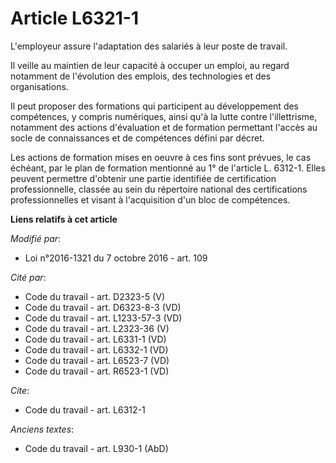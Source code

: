 # Article L6321-1

L'employeur assure l'adaptation des salariés à leur poste de travail. 

Il veille au maintien de leur capacité à occuper un emploi, au regard notamment de l'évolution des emplois, des technologies
et des organisations. 

Il peut proposer des formations qui participent au développement des compétences, y compris numériques, ainsi qu'à la lutte
contre l'illettrisme, notamment des actions d'évaluation et de formation permettant l'accès au socle de connaissances et de
compétences défini par décret. 

Les actions de formation mises en oeuvre à ces fins sont prévues, le cas échéant, par le plan de formation mentionné au 1° de
l'article L. 6312-1. Elles peuvent permettre d'obtenir une partie identifiée de certification professionnelle, classée au
sein du répertoire national des certifications professionnelles et visant à l'acquisition d'un bloc de compétences.

**Liens relatifs à cet article**

_Modifié par_:

  - Loi n°2016-1321 du 7 octobre 2016 - art. 109

_Cité par_:

  - Code du travail - art. D2323-5 (V)
  - Code du travail - art. D6323-8-3 (VD)
  - Code du travail - art. L1233-57-3 (VD)
  - Code du travail - art. L2323-36 (V)
  - Code du travail - art. L6331-1 (VD)
  - Code du travail - art. L6332-1 (VD)
  - Code du travail - art. L6523-7 (VD)
  - Code du travail - art. R6523-1 (VD)

_Cite_:

  - Code du travail - art. L6312-1

_Anciens textes_:

  - Code du travail - art. L930-1 (AbD)
